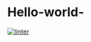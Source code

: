 # Hello-world-
[![linter](https://github.com/Alice-Qiao/Hello-world-/workflows/linter/badge.svg)](https://github.com/marketplace/actions/super-linter) 
